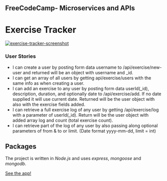 ## FreeCodeCamp- Microservices and APIs

# Exercise Tracker

[![exercise-tracker-screenshot](https://user-images.githubusercontent.com/57681651/99063227-1c02bf00-259c-11eb-95d2-fcd07bb85c4e.JPG)](https://exercise-tracker-1.herokuapp.com)

### User Stories

- I can create a user by posting form data username to /api/exercise/new-user and returned will be an object with username and _id.
- I can get an array of all users by getting api/exercise/users with the same info as when creating a user.
- I can add an exercise to any user by posting form data userId(_id), description, duration, and optionally date to /api/exercise/add. If no date supplied it will use current date. Returned will be the user object with also with the exercise fields added.
- I can retrieve a full exercise log of any user by getting /api/exercise/log with a parameter of userId(_id). Return will be the user object with added array log and count (total exercise count).
- I can retrieve part of the log of any user by also passing along optional parameters of from & to or limit. (Date format yyyy-mm-dd, limit = int)

## Packages

The project is written in *Node.js* and uses *express*, *mongoose* and *mongodb*.

[See the app!](https://exercise-tracker-1.herokuapp.com)
